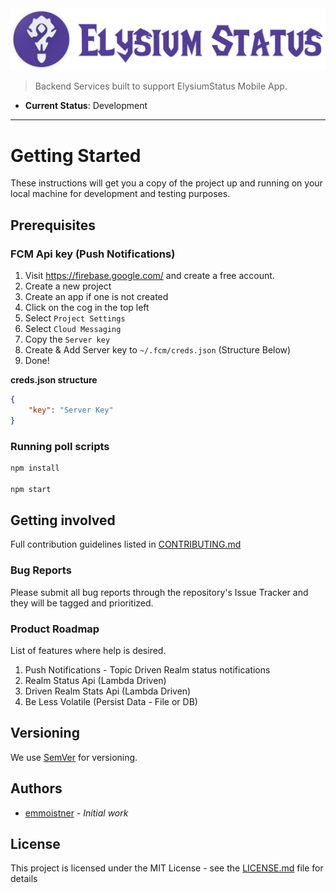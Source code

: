 <img src='./images/banner.png' />

> Backend Services built to support ElysiumStatus Mobile App.

* **Current Status**: Development

* **
# Getting Started
These instructions will get you a copy of the project up and running on your local machine for development and testing purposes.

## Prerequisites
### FCM Api key (Push Notifications)

1. Visit https://firebase.google.com/ and create a free account.
2. Create a new project
3. Create an app if one is not created
4. Click on the cog in the top left
5. Select `Project Settings`
6. Select `Cloud Messaging`
7. Copy the `Server key`
8. Create & Add Server key to  `~/.fcm/creds.json` (Structure Below)
9. Done!

**creds.json structure**
```json
{
    "key": "Server Key"
}
```
### Running poll scripts
```sh
npm install

npm start
```

## Getting involved
Full contribution guidelines listed in [CONTRIBUTING.md](CONTRIBUTING.md)

### Bug Reports
Please submit all bug reports through the repository's Issue Tracker and they will be tagged and prioritized.

### Product Roadmap
List of features where help is desired.

1. Push Notifications - Topic Driven Realm status notifications
2. Realm Status Api (Lambda Driven)
3. Driven Realm Stats Api (Lambda Driven)
4. Be Less Volatile (Persist Data - File or DB)

## Versioning
We use [SemVer](http://semver.org/) for versioning.

## Authors
* [emmoistner](https://github.com/emmoistner) - *Initial work*

## License
This project is licensed under the MIT License - see the [LICENSE.md](LICENSE.md) file for details
